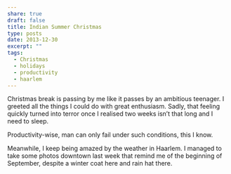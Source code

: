 ```yaml
---
share: true
draft: false
title: Indian Summer Christmas
type: posts
date: 2013-12-30
excerpt: ""
tags:
  - Christmas
  - holidays
  - productivity
  - haarlem
---
```


Christmas break is passing by me like it passes by an ambitious teenager. I greeted all the things I could do with great enthusiasm. Sadly, that feeling quickly turned into terror once I realised two weeks isn’t that long and I need to sleep.

Productivity-wise, man can only fail under such conditions, this I know.

Meanwhile, I keep being amazed by the weather in Haarlem. I managed to take some photos downtown last week that remind me of the beginning of September, despite a winter coat here and rain hat there.  